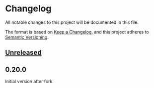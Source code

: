 # Changelog

All notable changes to this project will be documented in this file.

The format is based on [Keep a Changelog](https://keepachangelog.com/en/1.0.0/),
and this project adheres to
[Semantic Versioning](https://semver.org/spec/v2.0.0.html).

## [Unreleased]

## 0.20.0

Initial version after fork

[unreleased]: https://github.com/webmaster128/sink/compare/v0.20.0...HEAD
[0.20.0]: https://github.com/webmaster128/sink/tree/v0.20.0
